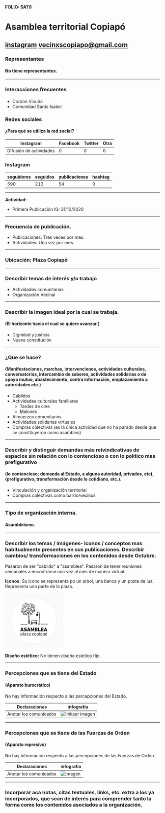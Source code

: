 #### FOLIO: SAT9
# Asamblea territorial Copiapó

[instagram](https://www.instagram.com/asambleaterritorialcopiapo/)
<vecinxscopiapo@gmail.com>
---

### Representantes
#### No tiene representantes.

---
### Interacciones frecuentes
####
* Cordón Vicuña
* Comunidad Santa Isabel

### Redes sociales
#### ¿Para qué se utiliza la red social?
| Instagram | Facebook | Twitter | Otra 
|---|---|---|---|
|Difusión de actividades|0|0| 0|

### **Instagram**
| seguidores | seguidos | publicaciones | hashtag 
|---|---|---|---|
|590|213|54| 0

---

**Actividad:**   
* Primera Publicación IG: 31/10/2020

---
### Frecuencia de publicación.
* Publicaciones: Tres veces por mes.
* Actividades: Una vez por mes.

---
### Ubicación: Plaza Copiapó

---
### Describir temas de interés y/o trabajo
* Actividades comunitarias
* Organización Vecinal

---
### Describir la imagen ideal por la cual se trabaja.
#### (El horizonte hacia el cual se quiere avanzar.)
* Dignidad y justicia
* Nueva constitución

---
### ¿Que se hace?
#### (Manifestaciones, marchas, intervenciones, actividades culturales, conversatorios, intercambio de saberes, actividades solidarias o de apoyo mutuo, abastecimiento, contra información, emplazamiento a autoridades etc.)
* Cabildos
* Actividades culturales familiares
    * Tardes de cine
    * Malones
* Almuerzos comunitarios
* Actividades solidarias virtuales
* Compras colectivas (es la única actividad que no ha parado desde que se constituyeron como asamblea)

---
### Describir y distinguir demandas más reivindicativas de espacios sin relación con lo contencioso o con lo político mas prefigurativo
#### (lo contencioso; demanda al Estado, a alguna autoridad, privados, etc), (prefigurativo, transformación desde lo cotidiano, etc.).
* Vinculación y organización territorial
* Compras colectivas como barrio/vecinxs

---
### Tipo de organización interna.
#### Asambleismo.

---
### Describir los temas / imágenes- iconos / conceptos mas habitualmente presentes en sus publicaciones. Describir cambios/ transformaciones en los contenidos desde Octubre.
Pasaron de ser "cabildo" a "asamblea". Pasaron de tener reuniones semanales a encontrarse una vez al mes de manera virtual. 

**Iconos:**
Su icono se representa po un arbol, una banca y un poste de luz. Representa una parte de la plaza. 

![Imagen](Imagen1SAT9.png)

**Diseño estético:**
No tienen diseño estetico fijo. 

---
### Percepciones que se tiene del Estado
#### (Aparato burocrático)
No hay información respecto a las percepciones del Estado.

| Declaraciones | infografía | 
|---|---|
|Anotar los comunicados | ![linkear imagen]() |

---
### Percepciones que se tiene de las Fuerzas de Orden
#### (Aparato represivo)
No hay información respecto a las percepciones de las Fuerzas de Orden.

| Declaraciones | infografía | 
|---|---|
|Anotar los comunicados | ![imagen]() |


---
### Incorporar aca notas, citas textuales, links, etc. extra a los ya incorporados, que sean de interés para comprender tanto la forma como los contenidos asociados a la organización.
